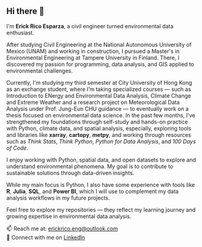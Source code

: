 ## Hi there 👋

I'm **Erick Rico Esparza**, a civil engineer turned environmental data enthusiast.

After studying Civil Engineering at the National Autonomous University of Mexico (UNAM) and working in construction, I pursued a Master's in Environmental Engineering at Tampere University in Finland. There, I discovered my passion for programming, data analysis, and GIS applied to environmental challenges.

Currently, I'm studying my third semester at City University of Hong Kong as an exchange student, where I’m taking specialized courses — such as Introduction to ENergy and Environmental Data Analysis, Climate Change and Extreme Weather and a research project on Meteorological Data Analysis under Prof. Jung-Eun CHU guidance — to eventually work on a thesis focused on environmental data science. In the past few months, I’ve strengthened my foundations through self-study and hands-on practice with Python, climate data, and spatial analysis, especially, exploring tools and libraries like **xarray**, **cartopy**, **metpy**, and working through resources such as *Think Stats*, *Think Python*, *Python for Data Analysis*, and *100 Days of Code*.

I enjoy working with Python, spatial data, and open datasets to explore and understand environmental phenomena. My goal is to contribute to sustainable solutions through data-driven insights.

While my main focus is Python, I also have some experience with tools like **R**, **Julia**, **SQL**, and **Power BI**, which I will use to complement my data analysis workflows in my future projects.

Feel free to explore my repositories — they reflect my learning journey and growing expertise in environmental data analysis.

📫 Reach me at: erickrico.eng@outlook.com  
🔗 Connect with me on [LinkedIn](https://www.linkedin.com/in/erickricoe/)

